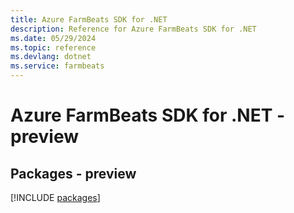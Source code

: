 ```yaml
---
title: Azure FarmBeats SDK for .NET
description: Reference for Azure FarmBeats SDK for .NET
ms.date: 05/29/2024
ms.topic: reference
ms.devlang: dotnet
ms.service: farmbeats
---
```

# Azure FarmBeats SDK for .NET - preview
## Packages - preview
[!INCLUDE [packages](farmbeats-index.md)]